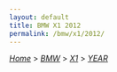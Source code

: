 ```yaml
---
layout: default
title: BMW X1 2012
permalink: /bmw/x1/2012/
---
```

[*Home*](/) > [*BMW*](/bmw/) > [*X1*](/bmw/x1/) > [*YEAR*](/bmw/x1/year/)
